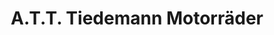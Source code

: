 ---
title: "A.T.T. Tiedemann Motorräder"
url: /berlin/a-t-t-tiedemann-motorraeder/
shop: Motorrad
---